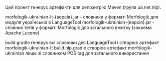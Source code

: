 Цей проект генерує артефакти  для репозитрію Maven (група ua.net.nlp).

morfologik-ukrainian-lt-{версія}.jar - словники у форматі Morfologik для модуля української в LanguageTool
morfologik-ukrainian-{версія}.jar - словник тегів у форматі Morfologik для загального вжитку (зокрема Apache Lucene)

build.gradle генерує всі словники для LanguageTool і створює артефакт morfologik-ukrainian-lt
build.nlp.gradle створює артефакт morfologik-ukrainian лише зі словником POS tag для загального використання
